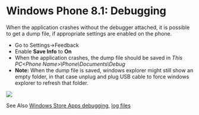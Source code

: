Windows Phone 8.1: Debugging
==========================

When the application crashes without the debugger attached, it is possible to get a dump file, if appropriate settings are enabled on the phone.

* Go to Settings->Feedback
* Enable **Save Info** to **On**
* When the application crashes, the dump file should be saved in *This PC\<Phone Name>\Phone\Documents\Debug*
* **Note:** When the dump file is saved, windows explorer might still show an empty folder, in that case unplug and plug USB cable to force windows explorer to refresh that folder.

![](../uploads/Main/wp8-1feedback.png) 

See Also [Windows Store Apps debugging](WindowsDebugging.html), [log files](LogFiles.html)